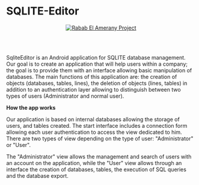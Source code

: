# SQLITE-Editor

<p align="center">
<a href="https://github.com/RababElAmerany94/billing-management-mobile">
<img  alt="Rabab El Amerany Project" title="Rabab Project" src="https://github.com/RababElAmerany94/SQLITE-Editor/blob/master/mobile-app.PNG" />
</a>
</p>
<br>
<br>

<p align="left">
SqliteEditor is an Android application for SQLITE database management. Our goal is to create an application that will help users within a company; the goal is to provide them with an interface allowing basic manipulation of databases. The main functions of this application are: the creation of objects (databases, tables, lines), the deletion of objects (lines, tables) in addition to an authentication layer allowing to distinguish between two types of users (Administrator and normal user).

<b>How the app works</b>

Our application is based on internal databases allowing the storage of users, and tables created. The start interface includes a connection form allowing each user authentication to access the view dedicated to him. There are two types of view depending on the type of user: "Administrator" or "User".

The "Administrator" view allows the management and search of users with an account on the application, while the "User" view allows through an interface the creation of databases, tables, the execution of SQL queries and the database export.
</p>
